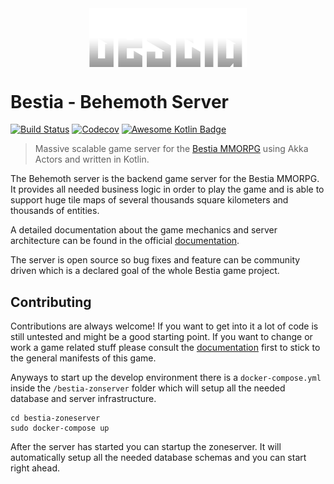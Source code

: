 <img style="display: block; margin-left: auto; margin-right: auto; width: 50%; height: auto;" src="img/logo.png">

# Bestia - Behemoth Server

[![Build Status](https://travis-ci.org/tfelix/bestia-behemoth.svg)](https://travis-ci.org/tfelix/bestia-behmoth)
[![Codecov](https://codecov.io/github/tfelix/bestia-behemoth/coverage.svg)](https://codecov.io/gh/tfelix/bestia-behemoth)
[![Awesome Kotlin Badge](https://kotlin.link/awesome-kotlin.svg)](https://github.com/KotlinBy/awesome-kotlin)

> Massive scalable game server for the [Bestia MMORPG](https://bestia-game.net) using Akka Actors and written 
> in Kotlin.

The Behemoth server is the backend game server for the Bestia MMORPG. 
It provides all needed business logic in order to play the game and is able to support huge tile maps of several thousands square kilometers and thousands of entities.

A detailed documentation about the game mechanics and server architecture can be found in the official
[documentation](https://docs.bestia-game.net).

The server is open source so bug fixes and feature can be community driven which is a declared goal
of the whole Bestia game project.

## Contributing

Contributions are always welcome! If you want to get into it a lot of code is still untested and might be
a good starting point. If you want to change or work a game related stuff please consult the 
[documentation](https://docs.bestia-game.net) first to stick to the general manifests of this game.
 
 Anyways to start up the develop environment there is a `docker-compose.yml` inside 
the `/bestia-zonserver` folder which will setup all the needed database and server infrastructure.

```
cd bestia-zoneserver
sudo docker-compose up
```

After the server has started you can startup the zoneserver. It will automatically setup all the needed 
database schemas and you can start right ahead.